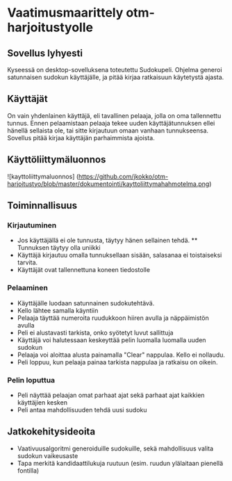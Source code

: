 # Vaatimusmaarittely otm-harjoitustyolle
## Sovellus lyhyesti

Kyseessä on desktop-sovelluksena toteutettu Sudokupeli. Ohjelma generoi satunnaisen sudokun käyttäjälle, ja pitää kirjaa ratkaisuun käytetystä ajasta. 

## Käyttäjät
On vain yhdenlainen käyttäjä, eli tavallinen pelaaja, jolla on oma tallennettu tunnus. Ennen pelaamistaan pelaaja tekee uuden käyttäjätunnuksen ellei hänellä sellaista ole, tai sitte kirjautuun omaan vanhaan tunnukseensa. Sovellus pitää kirjaa käyttäjän parhaimmista ajoista.

## Käyttöliittymäluonnos
![kayttoliittymaluonnos]
(https://github.com/jkokko/otm-harjoitustyo/blob/master/dokumentointi/kayttoliittymahahmotelma.png)


## Toiminnallisuus
### Kirjautuminen
* Jos käyttäjällä ei ole tunnusta, täytyy hänen sellainen tehdä.
** Tunnuksen täytyy olla uniikki
* Käyttäjä kirjautuu omalla tunnuksellaan sisään, salasanaa ei toistaiseksi tarvita.
* Käyttäjät ovat tallennettuna koneen tiedostolle
### Pelaaminen
* Käyttäjälle luodaan satunnainen sudokutehtävä.
* Kello lähtee samalla käyntiin
* Pelaaja täyttää numeroita ruudukkoon hiiren avulla ja näppäimistön avulla
* Peli ei alustavasti tarkista, onko syötetyt luvut sallittuja
* Käyttäjä voi halutessaan keskeyttää pelin luomalla luomalla uuden sudokun
* Pelaaja voi aloittaa alusta painamalla "Clear" nappulaa. Kello ei nollaudu.
* Peli loppuu, kun pelaaja painaa tarkista nappulaa ja ratkaisu on oikein.

### Pelin loputtua
* Peli näyttää pelaajan omat parhaat ajat sekä parhaat ajat kaikkien käyttäjien kesken
* Peli antaa mahdollisuuden tehdä uusi sudoku

## Jatkokehitysideoita
* Vaativuusalgoritmi generoiduille sudokuille, sekä mahdollisuus valita sudokun vaikeusaste
* Tapa merkitä kandidaattilukuja ruutuun (esim. ruudun ylälaitaan pienellä fontilla)
